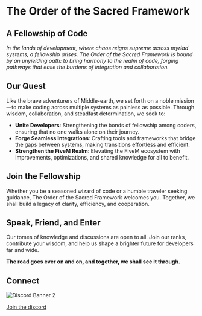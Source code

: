# The Order of the Sacred Framework

## A Fellowship of Code

_In the lands of development, where chaos reigns supreme across myriad systems, a fellowship arises. The Order of the Sacred Framework is bound by an unyielding oath: to bring harmony to the realm of code, forging pathways that ease the burdens of integration and collaboration._

## Our Quest

Like the brave adventurers of Middle-earth, we set forth on a noble mission—to make coding across multiple systems as painless as possible. Through wisdom, collaboration, and steadfast determination, we seek to:

- **Unite Developers**: Strengthening the bonds of fellowship among coders, ensuring that no one walks alone on their journey.
- **Forge Seamless Integrations**: Crafting tools and frameworks that bridge the gaps between systems, making transitions effortless and efficient.
- **Strengthen the FiveM Realm**: Elevating the FiveM ecosystem with improvements, optimizations, and shared knowledge for all to benefit.

## Join the Fellowship

Whether you be a seasoned wizard of code or a humble traveler seeking guidance, The Order of the Sacred Framework welcomes you. Together, we shall build a legacy of clarity, efficiency, and cooperation.

## Speak, Friend, and Enter

Our tomes of knowledge and discussions are open to all. Join our ranks, contribute your wisdom, and help us shape a brighter future for developers far and wide.

**The road goes ever on and on, and together, we shall see it through.**


## Connect
![Discord Banner 2](https://discord.com/api/guilds/1337224918710095882/widget.png?style=banner2)

[Join the discord](https://discord.gg/MukwBuJjP7)
